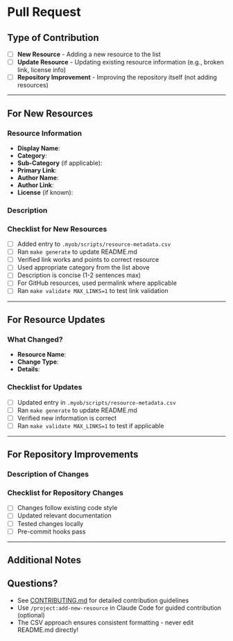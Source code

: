 # Pull Request

## Type of Contribution

<!-- Select ONE by marking with an [x] -->

- [ ] **New Resource** - Adding a new resource to the list
- [ ] **Update Resource** - Updating existing resource information (e.g., broken link, license info)
- [ ] **Repository Improvement** - Improving the repository itself (not adding resources)

---

## For New Resources

### Resource Information

<!-- Complete all fields for new resources -->

- **Display Name**: <!-- e.g., "Claude Task Manager" or "/commit" -->
- **Category**: <!-- Select from: Workflows & Knowledge Guides, Tooling, Hooks, Slash-Commands, CLAUDE.md Files, Official Documentation -->
- **Sub-Category** (if applicable): <!-- e.g., "Version Control & Git", "Code Analysis & Testing" -->
- **Primary Link**: <!-- The main URL for the resource -->
- **Author Name**: <!-- Creator/maintainer name -->
- **Author Link**: <!-- Link to author's profile -->
- **License** (if known): <!-- e.g., MIT, Apache-2.0, GPL-3.0 -->

### Description

<!-- 1-2 sentences describing what the resource does and why it's valuable to Claude Code users -->

### Checklist for New Resources

<!-- All items must be checked -->

- [ ] Added entry to `.myob/scripts/resource-metadata.csv`
- [ ] Ran `make generate` to update README.md
- [ ] Verified link works and points to correct resource
- [ ] Used appropriate category from the list above
- [ ] Description is concise (1-2 sentences max)
- [ ] For GitHub resources, used permalink where applicable
- [ ] Ran `make validate MAX_LINKS=1` to test link validation

---

## For Resource Updates

### What Changed?

<!-- Describe what you're updating -->

- **Resource Name**:
- **Change Type**: <!-- e.g., Fix broken link, Update license, Update description -->
- **Details**:

### Checklist for Updates

- [ ] Updated entry in `.myob/scripts/resource-metadata.csv`
- [ ] Ran `make generate` to update README.md
- [ ] Verified new information is correct
- [ ] Ran `make validate MAX_LINKS=1` to test if applicable

---

## For Repository Improvements

### Description of Changes

<!-- Describe what you're improving and why -->

### Checklist for Repository Changes

- [ ] Changes follow existing code style
- [ ] Updated relevant documentation
- [ ] Tested changes locally
- [ ] Pre-commit hooks pass

---

## Additional Notes

<!-- Any additional context that would help reviewers -->

## Questions?

- See [CONTRIBUTING.md](../CONTRIBUTING.md) for detailed contribution guidelines
- Use `/project:add-new-resource` in Claude Code for guided contribution (optional)
- The CSV approach ensures consistent formatting - never edit README.md directly!
